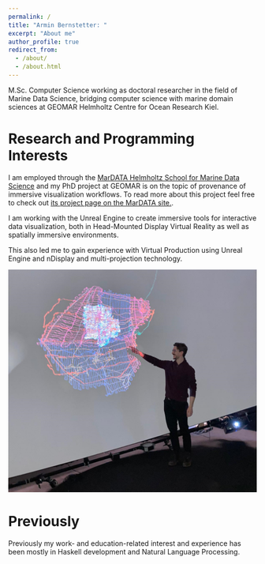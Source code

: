 ```yaml
---
permalink: /
title: "Armin Bernstetter: "
excerpt: "About me"
author_profile: true
redirect_from: 
  - /about/
  - /about.html
---
```


M.Sc. Computer Science working as doctoral researcher in the field of Marine Data Science, bridging computer science with marine domain sciences at GEOMAR Helmholtz Centre for Ocean Research Kiel.

# Research and Programming Interests

I am employed through the [MarDATA Helmholtz School for Marine Data Science](https://www.mardata.de) and my PhD project at GEOMAR is on the topic of provenance of immersive visualization workflows.
To read more about this project feel free to check out [its project page on the MarDATA site.](https://www.mardata.de/2nd-cohorts/the-digital-lab-book-data-lineage-and-workflow-documentation-in-visual-data-exploration).

I am working with the Unreal Engine to create immersive tools for interactive data visualization, both in Head-Mounted Display Virtual Reality as well as spatially immersive environments.

This also led me to gain experience with Virtual Production using Unreal Engine and nDisplay and multi-projection technology.

![point](images/point-cloud.png)


# Previously

Previously my work- and education-related interest and experience has been mostly in Haskell development and Natural Language Processing.